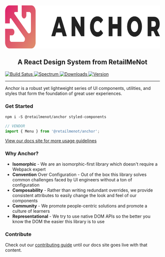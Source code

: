 <p align="center">
    <a href="https://anchor.retailmenot.design/">
        <img alt="Anchor Logo" src="https://raw.githubusercontent.com/RetailMeNot/anchor/master/assets/anchor_logo_300px.png" height="140">
    </a>
</p>
<h2 align="center">A React Design System from RetailMeNot</h2>

<a href="https://travis-ci.org/RetailMeNot/anchor">
    <img alt="Build Satus" src="https://api.travis-ci.org/RetailMeNot/anchor.svg?branch=master">
</a>
<a href="https://spectrum.chat/retailmenot">
    <img alt="Spectrum" src="https://img.shields.io/badge/spectrum-online-green.svg">
</a>
<a href="https://www.npmjs.com/package/@retailmenot/anchor">
    <img alt="Downloads" src="https://img.shields.io/npm/dw/@retailmenot/anchor.svg?color=DF8A6C">
</a>
<a href="https://www.npmjs.com/package/@retailmenot/anchor">
    <img alt="Version" src="https://img.shields.io/npm/v/@retailmenot/anchor.svg?color=DF266C">
</a>

----

Anchor is a robust yet lightweight series of UI components, utilities, and styles that form the foundation of great user experiences.

### Get Started

```ssh
npm i -S @retailmenot/anchor styled-components
```

```typescript jsx
// VENDOR
import { Menu } from '@retailmenot/anchor';
```

[View our docs site for more usage guidelines](https://anchor.retailmenot.design/)

### Why Anchor?

* **Isomorphic** - We are an isomorphic-first library which doesn't require a Webpack expert
* **Convention** Over Configuration - Out of the box this library solves common challenges faced by UI engineers without a ton of configuration
* **Composability** - Rather than writing redundant overrides, we provide consistent attributes to easily change the look and feel of our components
* **Community** - We promote people-centric solutions and promote a culture of learners
* **Representational** - We try to use native DOM APIs so the better you know the DOM the easier this library is to use

### Contribute

Check out our [contributing guide](https://github.com/RetailMeNot/anchor/blob/master/CONTRIBUTING.md) until our docs site goes live with that content.
